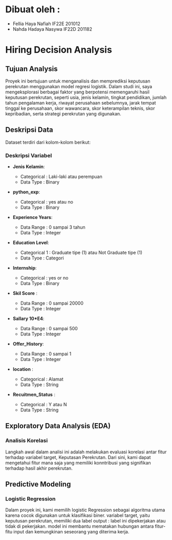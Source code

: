 # Dibuat oleh :
- Fellia Haya Nafiah IF22E 201012
- Nahda Hadaya Nasywa IF22D 201182

# Hiring Decision Analysis

## Tujuan Analysis 

  Proyek ini bertujuan untuk menganalisis dan memprediksi keputusan perekrutan menggunakan model regresi logistik. Dalam studi ini, saya mengeksplorasi berbagai faktor yang berpotensi memengaruhi hasil keputusan perekrutan, seperti usia, jenis kelamin, tingkat pendidikan, jumlah tahun pengalaman kerja, riwayat perusahaan sebelumnya, jarak tempat tinggal ke perusahaan, skor wawancara, skor keterampilan teknis, skor kepribadian, serta strategi perekrutan yang digunakan.

## Deskripsi Data

Dataset terdiri dari kolom-kolom berikut:

### Deskripsi Variabel

  - **Jenis Kelamin**:
    - Categorical : Laki-laki atau perempuan
    - Data Type   : Binary
   
  - **python_exp**:
     - Categorical : yes atau no
     - Data Type   : Binary 
       
  - **Experience Years**:
    -  Data Range  : 0 sampai 3 tahun
    -  Data Type   : Integer
    
  - **Education Level**:
    - Categorical 1 : Graduate tipe (1) atau Not Graduate tipe (1)
    - Data Tyoe     : Categori
  
  - **Internship**:
    - Categorical : yes or no
    - Data Type   : Binary
      
 - **Skil Score** :
   - Data Range   : 0 sampai 20000
   - Data Type    : Integer
  
- **Sallary 10*E4**:
  - Data Range    : 0 sampai 500
  - Data Type     : Integer

- **Offer_History**:
  - Data Range    : 0 sampai 1
  - Data Type     : Integer
 
- **location**     :
  - Categorical   : Alamat
  - Data Type     : String

- **Recuitmen_Status**  :
  - Categorical   : Y atau N
  - Data Type     : String

## Exploratory Data Analysis (EDA)

### Analisis Korelasi
Langkah awal dalam analisi ini adalah melakukan evaluasi korelasi antar fitur terhadap variabel target, Keputasan Perekrutan. Dari sini, kami dapat mengetahui fitur mana saja yang memiliki konntribusi yang signifikan terhadap hasil akhir perekrutan. 

## Predictive Modeling
### Logistic Regression
Dalam proyek ini, kami memilih logistic Regression sebagai algoritma utama karena cocok digunakan untuk klasifikasi biner. variabel target, yaitu keputusan perekrutan, memiliki dua label output : label ini dipekerjakan atau tidak di pekerjakan. model ini membantu mematakan hubungan antara fitur-fitu input dan kemungkinan seseorang yang diterima kerja. 



